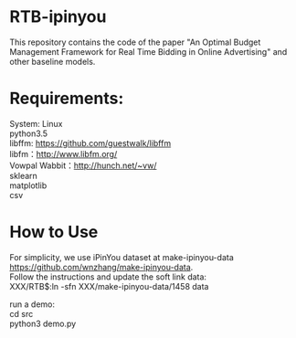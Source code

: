 # RTB-ipinyou
This repository contains the code of the paper "An Optimal Budget Management Framework for Real Time Bidding in Online Advertising" 
and other baseline models.
 
Requirements:
===================           
System: Linux                                                                                                                      
python3.5                                                                                                                       
libffm: https://github.com/guestwalk/libffm                       
libfm：http://www.libfm.org/                                                                                                
Vowpal Wabbit：http://hunch.net/~vw/                                                
sklearn                   
matplotlib                            
csv                         


How to Use
====================                
For simplicity, we use iPinYou dataset at make-ipinyou-data https://github.com/wnzhang/make-ipinyou-data.                  
Follow the instructions and update the soft link data:         
XXX/RTB$:ln -sfn XXX/make-ipinyou-data/1458 data

run a demo:               
cd src                          
python3 demo.py            

